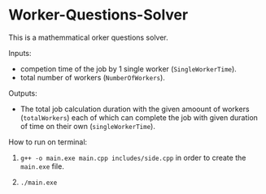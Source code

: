 # Worker-Questions-Solver
This is a mathemmatical orker questions solver.

Inputs:

* competion time of the job by 1 single worker (`SingleWorkerTime`).
* total number of workers (`NumberOfWorkers`).

Outputs:

* The total job calculation duration with the given amoount of workers (`totalWorkers`) each of which can complete the job with given duration of time on their own (`singleWorkerTime`). 


How to run on terminal:

1. `g++ -o main.exe main.cpp includes/side.cpp` in order to create the `main.exe` file.

2. `./main.exe`